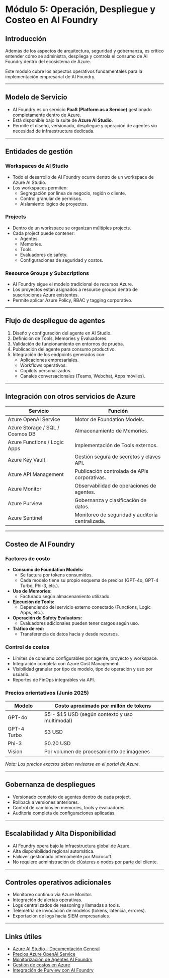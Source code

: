 # Módulo 5: Operación, Despliegue y Costeo en AI Foundry

## Introducción

Además de los aspectos de arquitectura, seguridad y gobernanza, es crítico entender cómo se administra, despliega y controla el consumo de AI Foundry dentro del ecosistema de Azure.

Este módulo cubre los aspectos operativos fundamentales para la implementación empresarial de AI Foundry.

---

## Modelo de Servicio

- AI Foundry es un servicio **PaaS (Platform as a Service)** gestionado completamente dentro de Azure.
- Está disponible bajo la suite de **Azure AI Studio**.
- Permite el diseño, versionado, despliegue y operación de agentes sin necesidad de infraestructura dedicada.

---

## Entidades de gestión

### Workspaces de AI Studio

- Todo el desarrollo de AI Foundry ocurre dentro de un workspace de Azure AI Studio.
- Los workspaces permiten:
  - Segregación por línea de negocio, región o cliente.
  - Control granular de permisos.
  - Aislamiento lógico de proyectos.

### Projects

- Dentro de un workspace se organizan múltiples projects.
- Cada project puede contener:
  - Agentes.
  - Memories.
  - Tools.
  - Evaluadores de safety.
  - Configuraciones de seguridad y costos.

### Resource Groups y Subscriptions

- AI Foundry sigue el modelo tradicional de recursos Azure.
- Los proyectos están asignados a resource groups dentro de suscripciones Azure existentes.
- Permite aplicar Azure Policy, RBAC y tagging corporativo.

---

## Flujo de despliegue de agentes

1. Diseño y configuración del agente en AI Studio.
2. Definición de Tools, Memories y Evaluadores.
3. Validación de funcionamiento en entornos de prueba.
4. Publicación del agente para consumo productivo.
5. Integración de los endpoints generados con:
   - Aplicaciones empresariales.
   - Workflows operativos.
   - Copilots personalizados.
   - Canales conversacionales (Teams, Webchat, Apps móviles).

---

## Integración con otros servicios de Azure

| Servicio | Función |
|----------|---------|
| Azure OpenAI Service | Motor de Foundation Models. |
| Azure Storage / SQL / Cosmos DB | Almacenamiento de Memories. |
| Azure Functions / Logic Apps | Implementación de Tools externos. |
| Azure Key Vault | Gestión segura de secretos y claves API. |
| Azure API Management | Publicación controlada de APIs corporativas. |
| Azure Monitor | Observabilidad de operaciones de agentes. |
| Azure Purview | Gobernanza y clasificación de datos. |
| Azure Sentinel | Monitoreo de seguridad y auditoría centralizada. |

---

## Costeo de AI Foundry

### Factores de costo

- **Consumo de Foundation Models:**
  - Se factura por tokens consumidos.
  - Cada modelo tiene su propio esquema de precios (GPT-4o, GPT-4 Turbo, Phi-3, etc.).
- **Uso de Memories:**
  - Facturado según almacenamiento utilizado.
- **Ejecución de Tools:**
  - Dependiendo del servicio externo conectado (Functions, Logic Apps, etc.).
- **Operación de Safety Evaluators:**
  - Evaluadores adicionales pueden tener cargos según uso.
- **Tráfico de red:**
  - Transferencia de datos hacia y desde recursos.

### Control de costos

- Límites de consumo configurables por agente, proyecto y workspace.
- Integración completa con Azure Cost Management.
- Visibilidad granular por tipo de modelo, tipo de operación y uso por usuario.
- Reportes de FinOps integrables vía API.

### Precios orientativos (Junio 2025)

| Modelo | Costo aproximado por millón de tokens |
|--------|----------------------------------------|
| GPT-4o | $5 - $15 USD (según contexto y uso multimodal) |
| GPT-4 Turbo | $3 USD |
| Phi-3 | $0.20 USD |
| Vision | Por volumen de procesamiento de imágenes |

*Nota: Los precios exactos deben revisarse en el portal de Azure.*

---

## Gobernanza de despliegues

- Versionado completo de agentes dentro de cada project.
- Rollback a versiones anteriores.
- Control de cambios en memories, tools y evaluadores.
- Auditoría completa de configuraciones aplicadas.

---

## Escalabilidad y Alta Disponibilidad

- AI Foundry opera bajo la infraestructura global de Azure.
- Alta disponibilidad regional automática.
- Failover gestionado internamente por Microsoft.
- No requiere administración de clústeres o nodos por parte del cliente.

---

## Controles operativos adicionales

- Monitoreo continuo vía Azure Monitor.
- Integración de alertas operativas.
- Logs centralizados de reasoning y llamadas a tools.
- Telemetría de invocación de modelos (tokens, latencia, errores).
- Exportación de logs hacia SIEM empresariales.

---

## Links útiles

- [Azure AI Studio - Documentación General](https://learn.microsoft.com/en-us/azure/ai-studio/)
- [Precios Azure OpenAI Service](https://azure.microsoft.com/en-us/pricing/details/cognitive-services/openai-service/)
- [Monitorización de Agentes AI Foundry](https://learn.microsoft.com/en-us/azure/ai-studio/foundry/monitor-agents)
- [Gestión de costos en Azure](https://learn.microsoft.com/en-us/azure/cost-management-billing/)
- [Integración de Purview con AI Foundry](https://learn.microsoft.com/en-us/azure/ai-studio/foundry/governance-integration)
